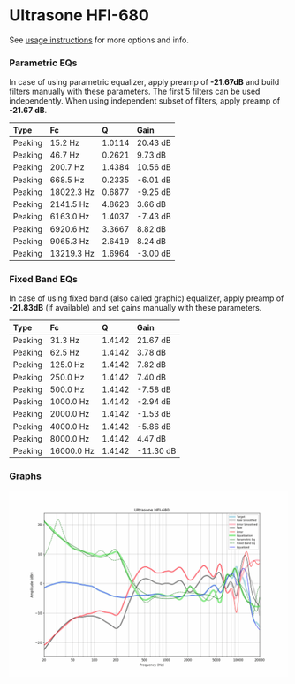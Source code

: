 # Ultrasone HFI-680
See [usage instructions](https://github.com/jaakkopasanen/AutoEq#usage) for more options and info.

### Parametric EQs
In case of using parametric equalizer, apply preamp of **-21.67dB** and build filters manually
with these parameters. The first 5 filters can be used independently.
When using independent subset of filters, apply preamp of **-21.67 dB**.

| Type    | Fc         |      Q | Gain     |
|:--------|:-----------|:-------|:---------|
| Peaking | 15.2 Hz    | 1.0114 | 20.43 dB |
| Peaking | 46.7 Hz    | 0.2621 | 9.73 dB  |
| Peaking | 200.7 Hz   | 1.4384 | 10.56 dB |
| Peaking | 668.5 Hz   | 0.2335 | -6.01 dB |
| Peaking | 18022.3 Hz | 0.6877 | -9.25 dB |
| Peaking | 2141.5 Hz  | 4.8623 | 3.66 dB  |
| Peaking | 6163.0 Hz  | 1.4037 | -7.43 dB |
| Peaking | 6920.6 Hz  | 3.3667 | 8.82 dB  |
| Peaking | 9065.3 Hz  | 2.6419 | 8.24 dB  |
| Peaking | 13219.3 Hz | 1.6964 | -3.00 dB |

### Fixed Band EQs
In case of using fixed band (also called graphic) equalizer, apply preamp of **-21.83dB**
(if available) and set gains manually with these parameters.

| Type    | Fc         |      Q | Gain      |
|:--------|:-----------|:-------|:----------|
| Peaking | 31.3 Hz    | 1.4142 | 21.67 dB  |
| Peaking | 62.5 Hz    | 1.4142 | 3.78 dB   |
| Peaking | 125.0 Hz   | 1.4142 | 7.82 dB   |
| Peaking | 250.0 Hz   | 1.4142 | 7.40 dB   |
| Peaking | 500.0 Hz   | 1.4142 | -7.58 dB  |
| Peaking | 1000.0 Hz  | 1.4142 | -2.94 dB  |
| Peaking | 2000.0 Hz  | 1.4142 | -1.53 dB  |
| Peaking | 4000.0 Hz  | 1.4142 | -5.86 dB  |
| Peaking | 8000.0 Hz  | 1.4142 | 4.47 dB   |
| Peaking | 16000.0 Hz | 1.4142 | -11.30 dB |

### Graphs
![](./Ultrasone%20HFI-680.png)